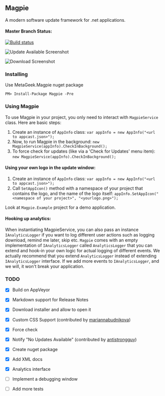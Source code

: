 ## Magpie
A modern software update framework for .net applications.

#### Master Branch Status:
[![Build status](https://ci.appveyor.com/api/projects/status/a5t0tq8i5y5q0ixi/branch/master?svg=true)](https://ci.appveyor.com/project/ashokgelal/magpie/branch/master)

![Update Available Screenshot](https://github.com/ashokgelal/Magpie/blob/master/screenshots/lp_screenshot.png)

![Download Screenshot](https://github.com/ashokgelal/Magpie/blob/master/screenshots/lp_download_screenshot.png)

### Installing
Use MetaGeek.Magpie nuget package

`PM> Install-Package Magpie -Pre`

### Using Magpie
To use Magpie in your project, you only need to interact with `MagpieService` class. Here are basic steps:
1. Create an instance of `AppInfo` class:
`var appInfo = new AppInfo("<url to appcast.json>");`
2. Now, to run Magpie in the background:
`new MagpieService(appInfo).CheckInBackground();`
3. To force check for updates (like via a 'Check for Updates' menu item):
`new MagpieService(appInfo).CheckInBackground();`

#### Using your own logo in the update window:
1. Create an instance of `AppInfo` class:
`var appInfo = new AppInfo("<url to appcast.json>");`
2. Call `SetAppIcon()` method with a namespace of your project that contains the logo, and the name of the logo itself:
`appInfo.SetAppIcon("<namespace of your project>", "<yourlogo.png>");`

Look at `Magpie.Example` project for a demo application.

#### Hooking up analytics:
When instantiating MagpieService, you can also pass an instance `IAnalyticsLogger` if you want to log different user actions such as logging download, remind me later, skip etc. `Magpie` comes with an empty implementation of `IAnalyticsLogger` called `AnalyticsLogger` that you can extend and hook-in your own logic for actual logging of different events. We actually recommend that you extend `AnalyticsLogger` instead of extending `IAnalyticsLogger` interface. If we add more events to `IAnalyticsLogger`, and we will, it won't break your application. 
 

### TODO

- [x] Build on AppVeyor
- [x] Markdown support for Release Notes
- [x] Download installer and allow to open it
- [x] Custom CSS Support (contributed by [mariannabudnikova](https://github.com/mariannabudnikova))
- [x] Force check
- [x] Notify "No Updates Available" (contributed by [antistrongguy](https://github.com/antistrongguy))
- [x] Create nuget package
- [x] Add XML docs
- [x] Analytics interface
- [ ] Implement a debugging window
- [ ] Add more tests

